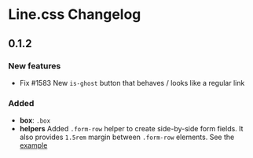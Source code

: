 # Line.css Changelog

## 0.1.2

### New features

* Fix #1583 New `is-ghost` button that behaves / looks like a regular link

### Added

* **box**: `.box`
* **helpers** Added `.form-row` helper to create side-by-side form fields. It also provides `1.5rem` margin between `.form-row` elements. See the [example](https://dgknca.github.io/line.css/form/form)
